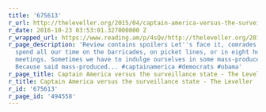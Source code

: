 ```yaml
---
title: '675613'
r_url: http://theleveller.org/2015/04/captain-america-versus-the-surveillance-state/
r_date: 2016-10-23 03:53:01.327000000 Z
r_wrapped_url: https://www.reading.am/p/4sQv/http://theleveller.org/2015/04/captain-america-versus-the-surveillance-state/
r_page_description: 'Review contains spoilers Let''s face it, comrades: we can''t
  spend all our time on the barricades, on picket lines, or in eight hour strike committee
  meetings. Sometimes we have to indulge ourselves in some mass-produced entertainment.
  Because said mass-produced... #captainamerica #democrats #obama'
r_page_title: Captain America versus the surveillance state - The Leveller
r_title: Captain America versus the surveillance state - The Leveller
r_id: '675613'
r_page_id: '494558'
---
```


